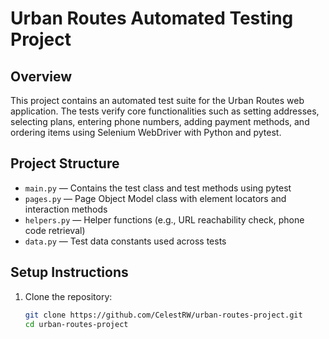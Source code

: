 # Urban Routes Automated Testing Project

## Overview

This project contains an automated test suite for the Urban Routes web application. The tests verify core functionalities such as setting addresses, selecting plans, entering phone numbers, adding payment methods, and ordering items using Selenium WebDriver with Python and pytest.

## Project Structure

- `main.py` — Contains the test class and test methods using pytest  
- `pages.py` — Page Object Model class with element locators and interaction methods  
- `helpers.py` — Helper functions (e.g., URL reachability check, phone code retrieval)  
- `data.py` — Test data constants used across tests   

## Setup Instructions

1. Clone the repository:
   ```bash
   git clone https://github.com/CelestRW/urban-routes-project.git
   cd urban-routes-project
